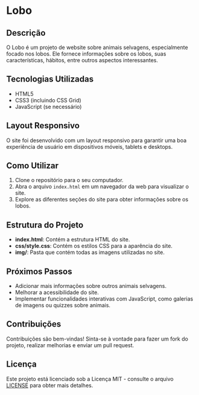 # Lobo

## Descrição
O Lobo é um projeto de website sobre animais selvagens, especialmente focado nos lobos. Ele fornece informações sobre os lobos, suas características, hábitos, entre outros aspectos interessantes.

## Tecnologias Utilizadas
- HTML5
- CSS3 (incluindo CSS Grid)
- JavaScript (se necessário)

## Layout Responsivo
O site foi desenvolvido com um layout responsivo para garantir uma boa experiência de usuário em dispositivos móveis, tablets e desktops.

## Como Utilizar
1. Clone o repositório para o seu computador.
2. Abra o arquivo `index.html` em um navegador da web para visualizar o site.
3. Explore as diferentes seções do site para obter informações sobre os lobos.

## Estrutura do Projeto
- **index.html**: Contém a estrutura HTML do site.
- **css/style.css**: Contém os estilos CSS para a aparência do site.
- **img/**: Pasta que contém todas as imagens utilizadas no site.

## Próximos Passos
- Adicionar mais informações sobre outros animais selvagens.
- Melhorar a acessibilidade do site.
- Implementar funcionalidades interativas com JavaScript, como galerias de imagens ou quizzes sobre animais.

## Contribuições
Contribuições são bem-vindas! Sinta-se à vontade para fazer um fork do projeto, realizar melhorias e enviar um pull request.

## Licença
Este projeto está licenciado sob a Licença MIT - consulte o arquivo [LICENSE](LICENSE) para obter mais detalhes.

